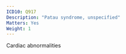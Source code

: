 ```yaml
---
ICD10: Q917
Description: "Patau syndrome, unspecified"
Matters: Yes
Weight: 1
---
```

Cardiac abnormalities
